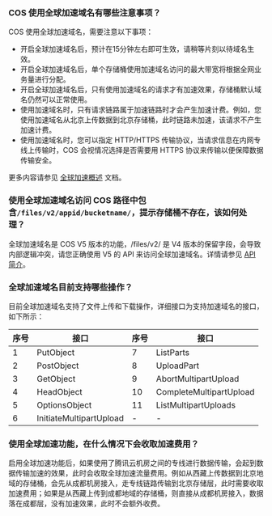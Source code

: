 ### COS 使用全球加速域名有哪些注意事项？

COS 使用全球加速域名，需要注意以下事项：
- 开启全球加速域名后，预计在15分钟左右即可生效，请稍等片刻以待域名生效。
- 开启全球加速域名后，单个存储桶使用加速域名访问的最大带宽将根据全网业务量进行分配。
- 开启全球加速域名后，只有使用加速域名的请求才有加速效果，存储桶默认域名仍然可以正常使用。
- 使用加速域名时，只有请求链路属于加速链路时才会产生加速计费。例如，您使用加速域名从北京上传数据到北京存储桶，此时链路未加速，该请求不产生加速计费。
- 使用加速域名时，您可以指定 HTTP/HTTPS 传输协议，当请求信息在内网专线上传输时，COS 会视情况选择是否需要用 HTTPS 协议来传输以便保障数据传输安全。

更多内容请参见 [全球加速概述](https://intl.cloud.tencent.com/document/product/436/33409) 文档。

### 使用全球加速域名访问 COS 路径中包含`/files/v2/appid/bucketname/`，提示存储桶不存在，该如何处理？

全球加速域名是 COS V5 版本的功能，/files/v2/ 是 V4 版本的保留字段，会导致内部逻辑冲突，请您正确使用 V5 的 API 来访问全球加速域名。详情请参见 [API 简介](https://intl.cloud.tencent.com/document/product/436/7751)。

### 全球加速域名目前支持哪些操作？

目前全球加速域名支持了文件上传和下载操作，详细接口为支持加速域名的接口，如下所示：

| 序号 | 接口                    | 序号 | 接口                    |
| ---- | ----------------------- | ---- | ----------------------- |
| 1    | PutObject               | 7    | ListParts               |
| 2    | PostObject              | 8    | UploadPart              |
| 3    | GetObject               | 9    | AbortMultipartUpload    |
| 4    | HeadObject              | 10   | CompleteMultipartUpload |
| 5    | OptionsObject           | 11   | ListMultipartUploads    |
| 6    | InitiateMultipartUpload | -     | -                        |


### 使用全球加速功能，在什么情况下会收取加速费用？

启用全球加速功能后，如果使用了腾讯云机房之间的专线进行数据传输，会起到数据传输加速的效果，此时会收取全球加速流量费用。例如从西藏上传数据到北京地域的存储桶，会先从成都机房接入，走专线链路传输到北京存储层，此时需要收取加速费用；如果是从西藏上传到成都地域的存储桶，则直接从成都机房接入，数据落在成都层，没有加速效果，此时不会额外收费。
